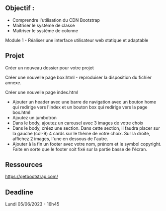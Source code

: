Objectif :
- 

- Comprendre l'utilisation du CDN Bootstrap
- Maîtriser le système de classe
- Maîtriser le système de colonne

Module 1 - Réaliser une interface utilisateur web statique et adaptable

Projet
- 

Créer un nouveau dossier pour votre projet

Créer une nouvelle page box.html
    - reproduiser la disposition du fichier annexe.

Créer une nouvelle page index.html
   - Ajouter un header avec une barre de navigation avec un bouton home qui redirige vers l'index et un bouton box qui redirige vers la page box.html
   - Ajoutez un jumbotron
   - Dans le body, ajoutez un carousel avec 3 images de votre choix
   - Dans le body, créez une section. Dans cette section, il faudra placer sur la gauche (col-9) 4 cards sur le thème de votre choix. Sur la droite, affichez 2 images, l'une en dessous de l'autre.
   - Ajouter à la fin un footer avec votre nom, prénom et le symbol copyright. Faite en sorte que le footer soit fixé sur la partie basse de l'écran.


Ressources
- 
https://getbootstrap.com/



Deadline
-

Lundi 05/06/2023 - 16h45
